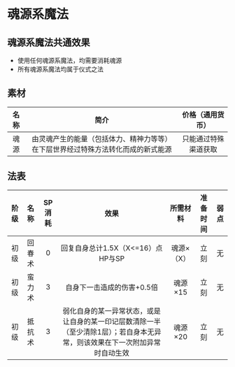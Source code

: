 # 魂源系魔法

## 魂源系魔法共通效果

* 使用任何魂源系魔法，均需要消耗魂源
* 所有魂源系魔法均属于仪式之法

## 素材

名称|简介|价格（通用货币）
:--:|:--:|:--:
魂源|由灵魂产生的能量（包括体力、精神力等等）在下层世界经过特殊方法转化而成的新式能源|只能通过特殊渠道获取

## 法表

阶级|名称|SP消耗|效果|所需材料|准备时间|弱点
:--:|:--:|:--:|:--:|:--:|:--:|:--:
初级|回春术|0|回复自身总计1.5X（X<=16）点HP与SP|魂源×（X）|立刻|无
初级|蛮力术|3|自身下一击造成的伤害+0.5倍|魂源×15|立刻|无
初级|抵抗术|3|弱化自身的某一异常状态，或是让自身的某一印记层数清除一半（至少清除1层）；若自身本无异常，则该效果在下一次附加异常时自动生效|魂源×20|立刻|无
